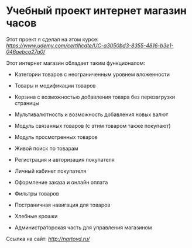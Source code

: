 # Учебный проект интернет магазин часов
Этот проект я сделал на этом курсе: *https://www.udemy.com/certificate/UC-a3050bd3-8355-4816-b3e1-046aebca27a0/*

Этот интернет магазин обладает таким функционалом:

- Категории товаров с неограниченным уровнем вложенности

- Товары и модификации товаров

- Корзина с возможностью добавления товара без перезагрузки страницы

- Мультивалютность и возможность добавления новых валют

- Модуль связанных товаров (с этим товаром также покупают)

- Модуль просмотренных товаров

- Живой поиск по товарам

- Регистрация и авторизация покупателя

- Личный кабинет покупателя

- Оформление заказа и онлайн оплата

- Фильтры товаров

- Постраничная навигация для товаров

- Хлебные крошки

- Администраторская часть для управления магазином

Ссылка на сайт: *http://nartovd.ru/*